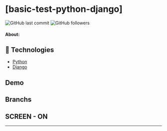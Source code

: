# [basic-test-python-django]

![GitHub last commit](https://img.shields.io/github/last-commit/FernandoCelmer/basic-test-python-django) ![GitHub followers](https://img.shields.io/github/followers/FernandoCelmer?label=Fernando%20Celmer&style=social)

#### About: 

## 🚀 Technologies

- [Python](http://python.org) 
- [Django](http://djangoproject.com)

## Demo

## Branchs

## SCREEN - ON 
________________________________
